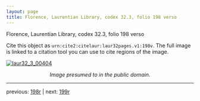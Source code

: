 ```yaml
---
layout: page
title: Florence, Laurentian Library, codex 32.3, folio 198 verso
---
```


Florence, Laurentian Library, codex 32.3, folio 198 verso

Cite this object as `urn:cite2:citelaur:laur32pages.v1:198v`.  The full image is linked to a citation tool you can use to cite regions of the image.

[![laur32_3_00404](http://www.homermultitext.org/iipsrv?IIIF=/project/homer/pyramidal/deepzoom/citelaur/laur32imgs/v1/laur32_3_00404.tif/full/800,/0/default.jpg)](http://www.homermultitext.org/ict2/?urn=urn:cite2:citelaur:laur32imgs.v1:laur32_3_00404) 

<p style="text-align: center; font-style: italic;">Image presumed to in the public domain.</p>

---

previous: [198r](../198r/) | next: [199r](../199r/)